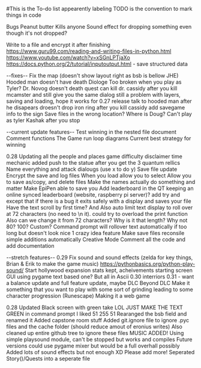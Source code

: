 #This is the To-do list
appearently labeling TODO is the convention to mark things in code

Bugs
Peanut butter Kills anyone
Sound effect for dropping something even though it's not dropped?

Write to a file and encrypt it after finishing
https://www.guru99.com/reading-and-writing-files-in-python.html
https://www.youtube.com/watch?v=xSGnLPTjaXo
https://docs.python.org/2/tutorial/inputoutput.html - save structured data

--fixes--
Fix the map (doesn't show layout right as bsb is bellow JHE)
Hooded man doesn't have death Diologe
Too broken when you play as Tyler?
Dr. Novog doesn't death quest
can kill dr. cassidy after you kill mcamster and still give you the same dialog
still a problem with layers, saving and loading, hope it works for 0.27 release
talk to hooded man after he disapears
droesn't drop iron ring after you kill cassidy
add savegame info to the sign
Save files in the wrong location? Where is Doug?
Can't play as tyler Kashak after you stop

--current update features--
Test winning in the nested file
document
	Comment functions
	The Game run loop diagrams
	Current best strategy for winning


0.28
Updating all the people and places
game difficulty disclaimer
time mechanic
added push to the statue after you get the 3 quantum rellics
Name everything and attack dialougs (use x to do y)
Save file update
	Encrypt the save and log files
	When you load allow you to select 
	Allow you to save as/copy, and delete files
Make the names actually do something and matter
Make EpiPen able to save you
Add leaderboard in the QT
	keeping an online synced leaderboard (website, raspberry pi server)?
add try and except that if there is a bug it exits safely with a display and saves your file
Have the text scroll by first time? And Also auto limit text display to roll over at 72 characters (no need to \n it).
	could try to overload the print function
	Also can we change it from 72 characters? Why is it that length? Why not 80? 100? Custom?
	Command prompt will rollover text automatically if too long but doesn't look nice
1 crazy idea feature
Make save files reconsile simple additions automatically
Creative Mode
Comment all the code and add documentation

--stretch features--
0.29
Fix sound and sound effects (zelda for key things, Brian & Erik to make the game music)
	https://pythonbasics.org/python-play-sound/
Start hollywood expansion
stats kept, acheivements
starting screen
	GUI using pygame text based one? But all in Ascii
0.30
interriors
0.31 - want a balance update and full feature update, maybe DLC
Beyond
DLC
Make it something that you want to play with some sort of grinding leading to some character progression (Runescape)
Making it a web game


0.28 Updated
Black screen with green take
	LOL JUST MAKE THE TEXT GREEN in command prompt
	I liked 51 255 51
Rearanged the bsb field and renamed it
Added capstone room stuff
Added git.ignore file to ignore .pyc files and the cache folder (should reduce amout of eronius writes)
	Also cleaned up entire github tree to ignore these files
MUSIC ADDED!
	Using simple playsound module, can't be stopped but works and compiles
	Future versions could use pygame mixer but would be a full overhall possibly
Added lots of sound effects but not enough XD 
	Please add more!
Seperated Story()/Quests into a seperate file



